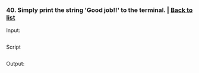 ### <a id='task_40'>40. Simply print the string 'Good job!!' to the terminal.</a>  |  [Back to list](#back_to_list)

Input:
``` bash

```

Script
```

```

Output:
```

```
